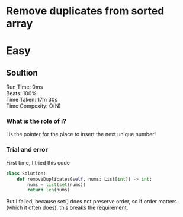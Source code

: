 
Remove duplicates from sorted array
=========
# Easy
## Soultion
Run Time: 0ms      
Beats: 100%      
Time Taken: 17m 30s      
Time Compexity: O(N)

### What is the role of i?
i is the pointer for the place to insert the next unique number!   

### Trial and error
First time, I tried this code   
```python
class Solution:
    def removeDuplicates(self, nums: List[int]) -> int:
        nums = list(set(nums))
        return len(nums)
```

But I failed, because set() does not preserve order, so if order matters (which it often does), this breaks the requirement.
